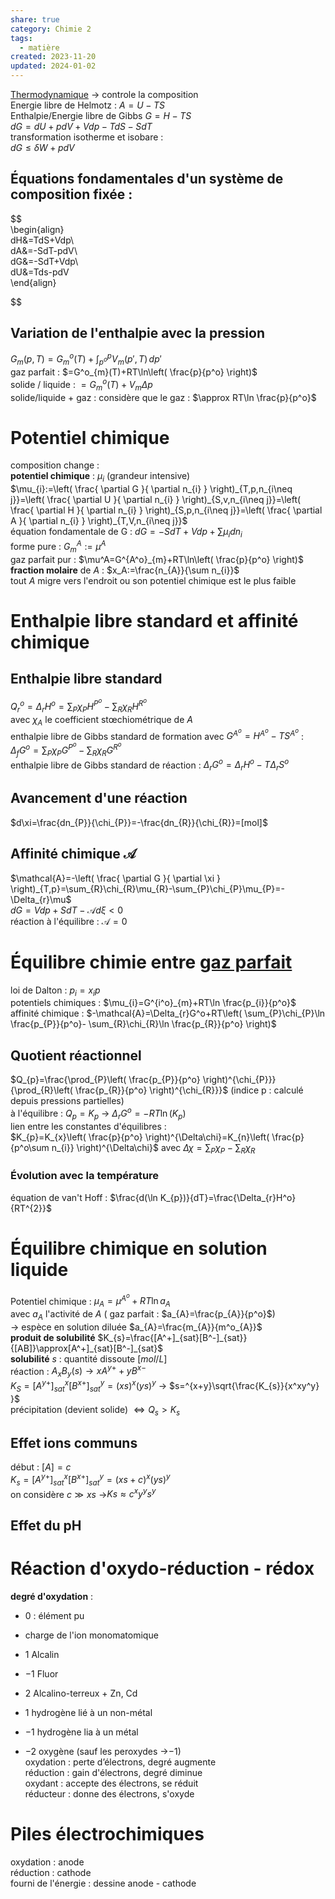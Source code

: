 ```yaml
---  
share: true  
category: Chimie 2  
tags:  
  - matière  
created: 2023-11-20  
updated: 2024-01-02  
---  
```

  
[Thermodynamique](Thermodynamique.md) → controle la composition  
Energie libre de Helmotz     : $A=U-TS$  
Enthalpie/Energie libre de Gibbs  $G = H-TS$  
$dG = dU + p dV + V dp − T dS − S dT$  
transformation isotherme et isobare :   
	$dG\leq \delta W+pdV$  
## Équations fondamentales d'un système de composition fixée :  
  
  
$$  
\begin{align}  
dH&=TdS+Vdp\\  
dA&=-SdT-pdV\\  
dG&=-SdT+Vdp\\  
dU&=Tds-pdV  
\end{align}  
  
  
$$  
## Variation de l'enthalpie avec la pression  
$G_{m}(p,T)=G^o_{m}(T)+\int_{p^o}^{p}  V_{m}(p',T)\, dp'$  
gaz parfait : $=G^o_{m}(T)+RT\ln\left( \frac{p}{p^o} \right)$  
solide / liquide : $=G^o_{m}(T)+ V_{m} \Delta p$  
solide/liquide + gaz : considère que le gaz : $\approx RT\ln \frac{p}{p^o}$  
# Potentiel chimique  
composition change :  
**potentiel chimique** : $\mu_{i}$ (grandeur intensive)  
$\mu_{i}:=\left( \frac{ \partial G }{ \partial n_{i} } \right)_{T,p,n_{i\neq j}}=\left( \frac{ \partial U }{ \partial n_{i} } \right)_{S,v,n_{i\neq j}}=\left( \frac{ \partial H }{ \partial n_{i} } \right)_{S,p,n_{i\neq j}}=\left( \frac{ \partial A }{ \partial n_{i} } \right)_{T,V,n_{i\neq j}}$  
équation fondamentale de G : $dG=-SdT+Vdp+\sum \mu_{i}dn_{i}$  
forme pure : $G^A_{m}:=\mu^A$  
gaz parfait pur : $\mu^A=G^{A^o}_{m}+RT\ln\left( \frac{p}{p^o} \right)$  
**fraction molaire** de $A$ : $x_A:=\frac{n_{A}}{\sum n_{i}}$  
tout $A$ migre vers l'endroit ou son potentiel chimique est le plus faible  
# Enthalpie libre standard et affinité chimique  
  
## Enthalpie libre standard  
$Q^o_{r}=\Delta_{r}H^o=\sum_{P}\chi_{P} H^{P^o}-\sum_{R}\chi_{R}H^{R^o}$  
avec $\chi_{A}$ le coefficient stœchiométrique de $A$  
enthalpie libre de Gibbs standard de formation avec $G^{A^o}=H^{A^o}-TS^{A^o}$ :   
$\Delta_{f}G^o=\sum_{P}\chi_{P} G^{P^o}-\sum_{R}\chi_{R}G^{R^o}$  
enthalpie libre de Gibbs standard de réaction : $\Delta_{r}G^o=\Delta_{r}H^o-T\Delta_{r}S^o$  
## Avancement d'une réaction  
$d\xi=\frac{dn_{P}}{\chi_{P}}=-\frac{dn_{R}}{\chi_{R}}=[mol]$  
## Affinité chimique $\mathcal{A}$  
$\mathcal{A}=-\left( \frac{ \partial G }{ \partial \xi } \right)_{T,p}=\sum_{R}\chi_{R}\mu_{R}-\sum_{P}\chi_{P}\mu_{P}=-\Delta_{r}\mu$  
$dG=Vdp+SdT-\mathcal{A}d\xi<0$  
réaction à l'équilibre : $\mathcal{A}=0$  
  
# Équilibre chimie entre [gaz parfait](gaz%20parfait.md)  
loi de Dalton : $p_{i}=x_{i}p$  
potentiels chimiques : $\mu_{i}=G^{i^o}_{m}+RT\ln \frac{p_{i}}{p^o}$  
affinité chimique : $-\mathcal{A}=\Delta_{r}G^o+RT\left( \sum_{P}\chi_{P}\ln \frac{p_{P}}{p^o}- \sum_{R}\chi_{R}\ln \frac{p_{R}}{p^o} \right)$  
## Quotient réactionnel  
$Q_{p}=\frac{\prod_{P}\left( \frac{p_{P}}{p^o} \right)^{\chi_{P}}}{\prod_{R}\left( \frac{p_{R}}{p^o} \right)^{\chi_{R}}}$ (indice p : calculé depuis pressions partielles)  
à l'équilibre : $Q_{p}=K_{p}$ → $\Delta_{r}G^o=-RT\ln(K_{p})$  
lien entre les constantes d'équilibres :   
$K_{p}=K_{x}\left( \frac{p}{p^o} \right)^{\Delta\chi}=K_{n}\left( \frac{p}{p^o\sum n_{i}} \right)^{\Delta\chi}$ avec $\Delta\chi=\sum_{P}\chi_{P}-\sum_{R}\chi_{R}$  
### Évolution avec la température  
équation de van't Hoff : $\frac{d(\ln K_{p})}{dT}=\frac{\Delta_{r}H^o}{RT^{2}}$  
  
# Équilibre chimique en solution liquide  
Potentiel chimique : $\mu_{A}=\mu^{A^o}+RT\ln a_{A}$  
avec $a_{A}$ l'activité de $A$ ( gaz parfait : $a_{A}=\frac{p_{A}}{p^o}$)  
→ espèce en solution diluée $a_{A}=\frac{m_{A}}{m^o_{A}}$  
**produit de solubilité** $K_{s}=\frac{[A^+]_{sat}[B^-]_{sat}}{[AB]}\approx[A^+]_{sat}[B^-]_{sat}$  
**solubilité** $s$ : quantité dissoute $[mol/L]$  
réaction : $A_{x}B_{y}(s)\to xA^{y+}+yB^{x-}$  
$K_{S}=[A^{y+}]^x_{sat}[B^{x+}]^y_{sat}=(xs)^x(ys)^y$  → $s=^{x+y}\sqrt{\frac{K_{s}}{x^xy^y}  }$  
précipitation (devient solide) $\iff Q_{s}>K_{s}$  
## Effet ions communs  
début : $[A]=c$  
$K_{s}=[A^{y+}]^x_{sat}[B^{x+}]^y_{sat}=(xs+c)^x(ys)^y$  
on considère $c \gg xs$ →$Ks\approx c^xy^ys^y$  
## Effet du pH  
  
# Réaction d'oxydo-réduction - rédox  
**degré d'oxydation**  :   
  
- $0$ : élément pu  
  
- charge de l'ion monomatomique  
  
- $1$ Alcalin  
  
- $-1$ Fluor  
  
- $2$ Alcalino-terreux + Zn, Cd  
  
- $1$ hydrogène lié à un non-métal  
  
- $-1$ hydrogène lia à un métal  
  
- $-2$ oxygène (sauf les peroxydes →$-1$)  
oxydation : perte d’électrons, degré augmente  
réduction : gain d'électrons,  degré diminue  
oxydant    : accepte des électrons, se réduit  
réducteur : donne des électrons,  s'oxyde  
  
# Piles électrochimiques  
oxydation : anode  
réduction : cathode  
fourni de l'énergie : dessine anode - cathode  

